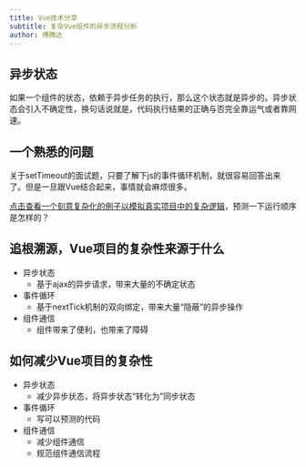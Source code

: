 ```yaml
---
title: Vue技术分享
subtitle: 复杂Vue组件的异步流程分析
author: 傅腾达
---
```

## 异步状态
如果一个组件的状态，依赖于异步任务的执行，那么这个状态就是异步的。异步状态会引入不确定性，换句话说就是，代码执行结果的正确与否完全靠运气或者靠网速。

## 一个熟悉的问题
关于setTimeout的面试题，只要了解下js的事件循环机制，就很容易回答出来了。但是一旦跟Vue结合起来，事情就会麻烦很多。

[点击查看一个刻意复杂化的例子以模拟真实项目中的复杂逻辑](http://jsrun.net/jgXKp/edit)，预测一下运行顺序是怎样的？

## 追根溯源，Vue项目的复杂性来源于什么

- 异步状态
  - 基于ajax的异步请求，带来大量的不确定状态
- 事件循环
  - 基于nextTick机制的双向绑定，带来大量“隐蔽”的异步操作
- 组件通信
  - 组件带来了便利，也带来了障碍

## 如何减少Vue项目的复杂性
- 异步状态
  - 减少异步状态，将异步状态“转化为”同步状态
- 事件循环
  - 写可以预测的代码
- 组件通信
  - 减少组件通信
  - 规范组件通信流程

<style type="text/css">
@import "../align.css";
</style>